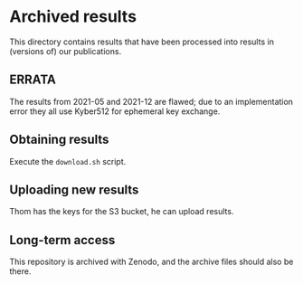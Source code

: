 # Archived results

This directory contains results that have been processed into results in (versions of) our publications.

## ERRATA

The results from 2021-05 and 2021-12 are flawed; due to an implementation error they all use Kyber512 for ephemeral key exchange.

## Obtaining results

Execute the `download.sh` script.

## Uploading new results

Thom has the keys for the S3 bucket, he can upload results.

## Long-term access

This repository is archived with Zenodo, and the archive files should also be there.
